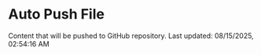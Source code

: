 # Auto Push File

Content that will be pushed to GitHub repository.
Last updated: 08/15/2025, 02:54:16 AM